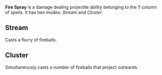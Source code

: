 **Fire Spray** is a damage dealing projectile ability belonging to the <kbd>T</kbd> column of spells. It has two modes: *Stream* and *Cluster*.

## Stream

Casts a flurry of fireballs.

## Cluster

Simultaneously casts a number of fireballs that project outwards.
